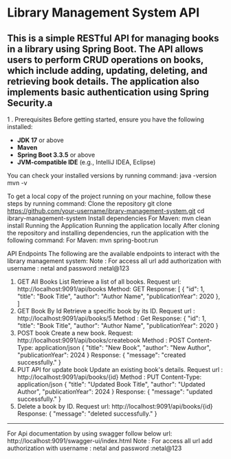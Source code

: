 # Library Management System API
This is a simple RESTful API for managing books in a library using Spring Boot. The API allows users to perform CRUD operations on books, which include adding, updating, deleting, and retrieving book details. The application also implements basic authentication using Spring Security.a
---------------------------------------------------------------------------------------

1 . Prerequisites
Before getting started, ensure you have the following installed:
- **JDK 17** or above
- **Maven** 
- **Spring Boot 3.3.5** or above
- **JVM-compatible IDE** (e.g., IntelliJ IDEA, Eclipse)
  
You can check your installed versions by running command:
java -version
mvn -v

To get a local copy of the project running on your machine, follow these steps by running command:
Clone the repository
git clone https://github.com/your-username/ibrary-management-system.git
cd ibrary-management-system
Install dependencies
For Maven:
mvn clean install
Running the Application
Running the application locally
After cloning the repository and installing dependencies, run the application with the following command:
For Maven:
mvn spring-boot:run

API Endpoints
The following are the available endpoints to interact with the library management system:
Note : For access all url add authorization with username : netal and password :netal@123
1. GET All Books List
Retrieve a list of all books.
Request url:   http://localhost:9091/api/books
Method: GET
Response:
[
  {
    "id": 1,
    "title": "Book Title",
    "author": "Author Name",
    "publicationYear": 2020
  },
]
2. GET  Book By Id
Retrieve a specific book by its ID.
Request url : http://localhost:9091/api/books/5
Method : Get
Response:
{
  "id": 1,
  "title": "Book Title",
  "author": "Author Name",
  "publicationYear": 2020
}
3. POST  book
Create a new book.
Request: http://localhost:9091/api/books/createbook
Method : POST
Content-Type: application/json
{
  "title": "New Book",
  "author": "New Author",
  "publicationYear": 2024
}
Response:
{
  "message": "created successfully."
}
4. PUT API for update book 
Update an existing book's details.
Request url : http://localhost:9091/api/books/{id}
Method : PUT
Content-Type: application/json
{
  "title": "Updated Book Title",
  "author": "Updated Author",
  "publicationYear": 2024
}
Response:
{
  "message": "updated successfully."
}
5. Delete a book by ID.
Request url: http://localhost:9091/api/books/{id}
Response:
{
  "message": "deleted successfully."
}
________________________________________

For Api documentation by using swagger follow below url:
http://localhost:9091/swagger-ui/index.html
Note : For access all url add authorization with username : netal and password :netal@123

